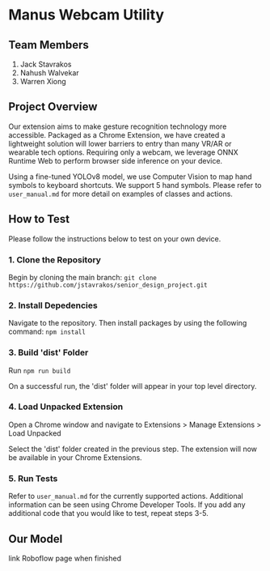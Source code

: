 # Manus Webcam Utility

## Team Members
1. Jack Stavrakos
2. Nahush Walvekar
3. Warren Xiong

## Project Overview
Our extension aims to make gesture recognition technology more accessible. Packaged as a Chrome Extension, we have created a lightweight solution will lower barriers to entry than many VR/AR or wearable tech options. Requiring only a webcam, we leverage ONNX Runtime Web to perform browser side inference on your device. 

Using a fine-tuned YOLOv8 model, we use Computer Vision to map hand symbols to keyboard shortcuts. We support 5 hand symbols. Please refer to `user_manual.md` for more detail on examples of classes and actions.

## How to Test
Please follow the instructions below to test on your own device.

### 1. Clone the Repository
Begin by cloning the main branch: ```git clone https://github.com/jstavrakos/senior_design_project.git```

### 2. Install Depedencies
Navigate to the repository. Then install packages by using the following command: ```npm install```

### 3. Build 'dist' Folder
Run ```npm run build```

On a successful run, the 'dist' folder will appear in your top level directory.

### 4. Load Unpacked Extension
Open a Chrome window and navigate to Extensions > Manage Extensions > Load Unpacked

Select the 'dist' folder created in the previous step. The extension will now be available in your Chrome Extensions.

### 5. Run Tests
Refer to `user_manual.md` for the currently supported actions. Additional information can be seen using Chrome Developer Tools. If you add any additional code that you would like to test, repeat steps 3-5.

## Our Model
link Roboflow page when finished


